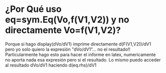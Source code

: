 # ¿Por Qué uso eq=sym.Eq(Vo,f(V1,V2)) y no directamente Vo=f(V1,V2)?

Porque si hago display(dVo/dV1)  imprime directamente d(F(V1,V2))/dV1 pero yo solo quiero la expresión "dVo/dV1"... no el resultado!!
Particularmente hago esto para hacer el informe en latex, numericamente no aporta nada esa expresión pero si el resultado. 
Lo mismo puedo acceder al resultado dVo/dV1 haciendo d(eq.rhs)/dV1

